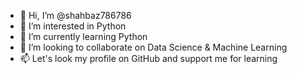 - 👋 Hi, I’m @shahbaz786786
- 👀 I’m interested in Python
- 🌱 I’m currently learning Python
- 💞️ I’m looking to collaborate on Data Science & Machine Learning
- 📫 Let's look my profile on GitHub and support me for learning 

<!---
shahbaz786786/shahbaz786786 is a ✨ special ✨ repository because its `README.md` (this file) appears on your GitHub profile.
You can click the Preview link to take a look at your changes.
--->
